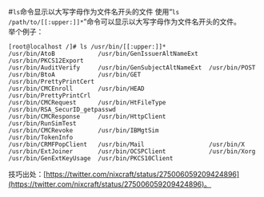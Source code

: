#`ls`命令显示以大写字母作为文件名开头的文件
使用“`ls /path/to/[[:upper:]]*`”命令可以显示以大写字母作为文件名开头的文件。  
举个例子：  

    [root@localhost /]# ls /usr/bin/[[:upper:]]*
	/usr/bin/AtoB            /usr/bin/GenIssuerAltNameExt   /usr/bin/PKCS12Export
	/usr/bin/AuditVerify     /usr/bin/GenSubjectAltNameExt  /usr/bin/POST
	/usr/bin/BtoA            /usr/bin/GET                   /usr/bin/PrettyPrintCert
	/usr/bin/CMCEnroll       /usr/bin/HEAD                  /usr/bin/PrettyPrintCrl
	/usr/bin/CMCRequest      /usr/bin/HtFileType            /usr/bin/RSA_SecurID_getpasswd
	/usr/bin/CMCResponse     /usr/bin/HttpClient            /usr/bin/RunSimTest
	/usr/bin/CMCRevoke       /usr/bin/IBMgtSim              /usr/bin/TokenInfo
	/usr/bin/CRMFPopClient   /usr/bin/Mail                  /usr/bin/X
	/usr/bin/ExtJoiner       /usr/bin/OCSPClient            /usr/bin/Xorg
	/usr/bin/GenExtKeyUsage  /usr/bin/PKCS10Client


技巧出处：[https://twitter.com/nixcraft/status/275006059209424896](https://twitter.com/nixcraft/status/275006059209424896)。